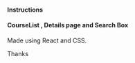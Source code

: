 #### Instructions

#### CourseList , Details page and Search Box

Made using React and CSS.

Thanks
